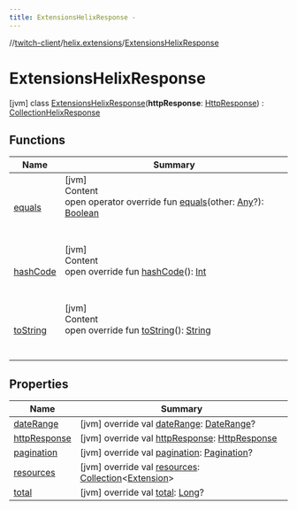```yaml
---
title: ExtensionsHelixResponse -
---
```

//[twitch-client](../../index.md)/[helix.extensions](../index.md)/[ExtensionsHelixResponse](index.md)



# ExtensionsHelixResponse  
 [jvm] class [ExtensionsHelixResponse](index.md)(**httpResponse**: [HttpResponse]()) : [CollectionHelixResponse](../../helix.http.model/-collection-helix-response/index.md)   


## Functions  
  
|  Name|  Summary| 
|---|---|
| [equals](https://kotlinlang.org/api/latest/jvm/stdlib/kotlin/-any/equals.html)| [jvm]  <br>Content  <br>open operator override fun [equals](https://kotlinlang.org/api/latest/jvm/stdlib/kotlin/-any/equals.html)(other: [Any](https://kotlinlang.org/api/latest/jvm/stdlib/kotlin/-any/index.html)?): [Boolean](https://kotlinlang.org/api/latest/jvm/stdlib/kotlin/-boolean/index.html)  <br><br><br>
| [hashCode](https://kotlinlang.org/api/latest/jvm/stdlib/kotlin/-any/hash-code.html)| [jvm]  <br>Content  <br>open override fun [hashCode](https://kotlinlang.org/api/latest/jvm/stdlib/kotlin/-any/hash-code.html)(): [Int](https://kotlinlang.org/api/latest/jvm/stdlib/kotlin/-int/index.html)  <br><br><br>
| [toString](https://kotlinlang.org/api/latest/jvm/stdlib/kotlin/-any/to-string.html)| [jvm]  <br>Content  <br>open override fun [toString](https://kotlinlang.org/api/latest/jvm/stdlib/kotlin/-any/to-string.html)(): [String](https://kotlinlang.org/api/latest/jvm/stdlib/kotlin/-string/index.html)  <br><br><br>


## Properties  
  
|  Name|  Summary| 
|---|---|
| [dateRange](index.md#helix.extensions/ExtensionsHelixResponse/dateRange/#/PointingToDeclaration/)|  [jvm] override val [dateRange](index.md#helix.extensions/ExtensionsHelixResponse/dateRange/#/PointingToDeclaration/): [DateRange](../../helix.http.model/-date-range/index.md)?   <br>
| [httpResponse](index.md#helix.extensions/ExtensionsHelixResponse/httpResponse/#/PointingToDeclaration/)|  [jvm] override val [httpResponse](index.md#helix.extensions/ExtensionsHelixResponse/httpResponse/#/PointingToDeclaration/): [HttpResponse]()   <br>
| [pagination](index.md#helix.extensions/ExtensionsHelixResponse/pagination/#/PointingToDeclaration/)|  [jvm] override val [pagination](index.md#helix.extensions/ExtensionsHelixResponse/pagination/#/PointingToDeclaration/): [Pagination](../../helix.http.model/-pagination/index.md)?   <br>
| [resources](index.md#helix.extensions/ExtensionsHelixResponse/resources/#/PointingToDeclaration/)|  [jvm] override val [resources](index.md#helix.extensions/ExtensionsHelixResponse/resources/#/PointingToDeclaration/): [Collection](https://kotlinlang.org/api/latest/jvm/stdlib/kotlin.collections/-collection/index.html)<[Extension](../../helix.extensions.model/-extension/index.md)>   <br>
| [total](index.md#helix.extensions/ExtensionsHelixResponse/total/#/PointingToDeclaration/)|  [jvm] override val [total](index.md#helix.extensions/ExtensionsHelixResponse/total/#/PointingToDeclaration/): [Long](https://kotlinlang.org/api/latest/jvm/stdlib/kotlin/-long/index.html)?   <br>


